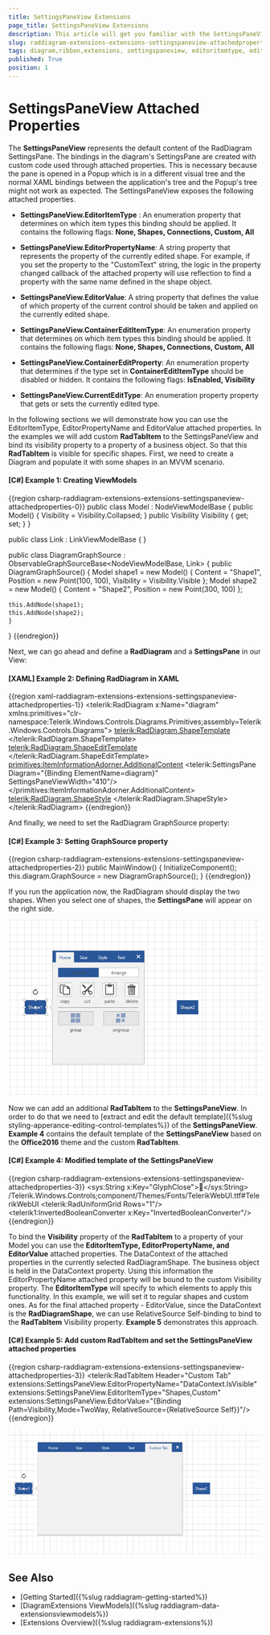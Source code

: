 ```yaml
---
title: SettingsPaneView Extensions
page_title: SettingsPaneView Extensions
description: This article will get you familiar with the SettingsPaneView attached properties.
slug: raddiagram-extensions-extensions-settingspaneview-attachedproperties
tags: diagram,ribbon,extensions, settingspaneview, editoritemtype, editorpropertyname, editorvalue, containeredititemtype, currentedittype
published: True
position: 1
---
```


# SettingsPaneView Attached Properties

The __SettingsPaneView__ represents the default content of the RadDiagram SettingsPane. The bindings in the diagram's SettingsPane are created with custom code used through attached properties. This is necessary because the pane is opened in a Popup which is in a different visual tree and the normal XAML bindings between the application's tree and the Popup's tree might not work as expected. The SettingsPaneView exposes the following attached properties.

* __SettingsPaneView.EditorItemType__ : An enumeration property that determines on which item types this binding should be applied. It contains the following flags: __None, Shapes, Connections, Custom, All__

* __SettingsPaneView.EditorPropertyName__: A string property that represents the property of the currently edited shape. For example, if you set the property to the "CustomText" string, the logic in the property changed callback of the attached property will use reflection to find a property with the same name defined in the shape object.

* __SettingsPaneView.EditorValue__:  A string property that defines the value of which property of the current control should be taken and applied on the currently edited shape.

* __SettingsPaneView.ContainerEditItemType__: An enumeration property that determines on which item types this binding should be applied. It contains the following flags: __None, Shapes, Connections, Custom, All__

* __SettingsPaneView.ContainerEditProperty__: An enumeration property that determines if the type set in __ContainerEditItemType__ should be disabled or hidden. It contains the following flags: __IsEnabled, Visibility__

* __SettingsPaneView.CurrentEditType__: An enumeration property property that gets or sets the currently edited type.

In the following sections we will demonstrate how you can use the EditorItemType, EditorPropertyName and EditorValue attached properties. In the examples we will add custom __RadTabItem__ to the SettingsPaneView and bind its visibility property to a property of a business object. So that this __RadTabItem__ is visible for specific shapes. First, we need to create a Diagram and populate it with some shapes in an MVVM scenario.

#### __[C#] Example 1: Creating ViewModels__
{{region csharp-raddiagram-extensions-extensions-settingspaneview-attachedproperties-0}}
public class Model : NodeViewModelBase
{
    public Model()
    {
	Visibility = Visibility.Collapsed;
    }
    public Visibility Visibility { get; set; }
}

public class Link : LinkViewModelBase<NodeViewModelBase>
{
}

public class DiagramGraphSource : ObservableGraphSourceBase<NodeViewModelBase, Link>
{
    public DiagramGraphSource()
    {
	Model shape1 = new Model() { Content = "Shape1", Position = new Point(100, 100), Visibility = Visibility.Visible };
	Model shape2 = new Model() { Content = "Shape2", Position = new Point(300, 100) };

	this.AddNode(shape1);
	this.AddNode(shape2);
    }
} 
{{endregion}}

Next, we can go ahead and define a __RadDiagram__ and a __SettingsPane__ in our View:

#### __[XAML] Example 2: Defining RadDiagram in XAML__
{{region xaml-raddiagram-extensions-extensions-settingspaneview-attachedproperties-1}}
	<telerik:RadDiagram x:Name="diagram" xmlns:primitives="clr-namespace:Telerik.Windows.Controls.Diagrams.Primitives;assembly=Telerik.Windows.Controls.Diagrams">
		<telerik:RadDiagram.ShapeTemplate>
			<DataTemplate>
				<TextBlock Text="{Binding Content, Mode=TwoWay}" />
			</DataTemplate>
		</telerik:RadDiagram.ShapeTemplate>
		<telerik:RadDiagram.ShapeEditTemplate>
			<DataTemplate>
				<TextBox Text="{Binding Content, Mode=TwoWay}" />
			</DataTemplate>
		</telerik:RadDiagram.ShapeEditTemplate>
		<primitives:ItemInformationAdorner.AdditionalContent>
			<telerik:SettingsPane Diagram="{Binding ElementName=diagram}" SettingsPaneViewWidth="410"/>
		</primitives:ItemInformationAdorner.AdditionalContent>            
		<telerik:RadDiagram.ShapeStyle>
			<Style TargetType="telerik:RadDiagramShape" BasedOn="{StaticResource RadDiagramShapeStyle}">
				<Setter Property="Position" Value="{Binding Position, Mode=TwoWay}" />
			</Style>
		</telerik:RadDiagram.ShapeStyle>
	</telerik:RadDiagram> 
{{endregion}}

And finally, we need to set the RadDiagram GraphSource property:

#### __[C#] Example 3: Setting GraphSource property__
{{region csharp-raddiagram-extensions-extensions-settingspaneview-attachedproperties-2}}
	public MainWindow()
	{
		InitializeComponent();
		this.diagram.GraphSource = new DiagramGraphSource();
	} 
{{endregion}}

If you run the application now, the RadDiagram should display the two shapes. When you select one of shapes, the __SettingsPane__ will appear on the right side. 

![Rad Diagram Settings Pane Overview](images/settingspane-image-one.PNG)

Now we can add an additional __RadTabItem__ to the __SettingsPaneView__. In order to do that we need to [extract and edit the default template]({%slug styling-apperance-editing-control-templates%}) of the __SettingsPaneView__. __Example 4__ contains the default template of the __SettingsPaneView__ based on the __Office2016__ theme and the custom __RadTabItem__.

#### __[C#] Example 4: Modified template of the SettingsPaneView__
{{region csharp-raddiagram-extensions-extensions-settingspaneview-attachedproperties-3}}
	<ResourceDictionary xmlns="http://schemas.microsoft.com/winfx/2006/xaml/presentation"
					xmlns:x="http://schemas.microsoft.com/winfx/2006/xaml"
					xmlns:sys="clr-namespace:System;assembly=mscorlib"
					xmlns:telerik="http://schemas.telerik.com/2008/xaml/presentation"
					xmlns:telerik1="clr-namespace:Telerik.Windows.Controls;assembly=Telerik.Windows.Controls"
					xmlns:primitives="clr-namespace:Telerik.Windows.Controls.Diagrams.Primitives;assembly=Telerik.Windows.Controls.Diagrams"
					xmlns:extensions="clr-namespace:Telerik.Windows.Controls.Diagrams.Extensions;assembly=Telerik.Windows.Controls.Diagrams.Extensions"
					xmlns:local="clr-namespace:SettingsPane_Tool">
		<sys:String x:Key="GlyphClose"></sys:String>
		<FontFamily x:Key="TelerikWebUI">/Telerik.Windows.Controls;component/Themes/Fonts/TelerikWebUI.ttf#TelerikWebUI</FontFamily>
		<ItemsPanelTemplate x:Key="PaneTabControlItemsPanel">
			<telerik:RadUniformGrid Rows="1"/>
		</ItemsPanelTemplate>
		<DropShadowEffect x:Key="DiagramEffect" BlurRadius="3" Opacity="0.1" ShadowDepth="3"/>
		<telerik1:InvertedBooleanConverter x:Key="InvertedBooleanConverter"/>
		<Style TargetType="extensions:SettingsPaneView" BasedOn="{StaticResource SettingsPaneStyle}">
			<Setter Property="Background" Value="{telerik1:Office2016Resource ResourceKey=PrimaryBrush}"/>
			<Setter Property="Template">
				<Setter.Value>
					<ControlTemplate TargetType="extensions:SettingsPaneView">
						<Border Background="{TemplateBinding Background}" BorderBrush="{telerik1:Office2016Resource ResourceKey=BasicBrush}" BorderThickness="1">
							<telerik:RadTabControl x:Name="TabControl"
									Effect="{StaticResource DiagramEffect}"
									DropDownDisplayMode="Collapsed"
									FontWeight="Normal"
									BorderBrush="{telerik1:Office2016Resource ResourceKey=BasicBrush}"
									BorderThickness="0"
									ItemsPanel="{StaticResource PaneTabControlItemsPanel}"
									ScrollViewer.HorizontalScrollBarVisibility="Disabled">
								<telerik:RadTabItem Header="{telerik:LocalizableResource Key=SettingsPane_HomeTab}" Padding="0" Margin="4 4 0 0">
									<extensions:SettingsPaneHomeControl/>
								</telerik:RadTabItem>
								<telerik:RadTabItem
										Header="{telerik:LocalizableResource Key=SettingsPane_SizeTab}"
										Padding="0"
										extensions:SettingsPaneView.ContainerEditProperty="IsEnabled"
										extensions:SettingsPaneView.ContainerEditItemType="Shapes"
										Margin="0 4 0 0">
									<extensions:SettingsPaneSizeControl/>
								</telerik:RadTabItem>
								<telerik:RadTabItem Header="{telerik:LocalizableResource Key=SettingsPane_StyleTab}" Padding="0" Margin="0 4 0 0">
									<extensions:SettingsPaneStyleControl x:Name="SettingsPaneStyleControl"/>
								</telerik:RadTabItem>
								<telerik:RadTabItem Header="{telerik:LocalizableResource Key=SettingsPane_TextTab}" Padding="0" Margin="0 4 4 0">
									<extensions:SettingsPaneTextControl/>
								</telerik:RadTabItem>
								<telerik:RadTabItem Header="Custom Tab" 
												   extensions:SettingsPaneView.EditorPropertyName="DataContext.IsVisible"
													extensions:SettingsPaneView.EditorItemType="Shapes,Custom"
													extensions:SettingsPaneView.EditorValue="{Binding Path=Visibility,Mode=TwoWay, RelativeSource={RelativeSource Self}}"
														/>
								<telerik:RadTabControl.AdditionalContent>
									<telerik:RadToggleButton
											FontFamily="{StaticResource TelerikWebUI}"
											Content="{StaticResource GlyphClose}"
											FontSize="16"
											FontWeight="Normal"
											FontStyle="Normal"
											IsChecked="{Binding IsActive, Mode=TwoWay, Converter={StaticResource InvertedBooleanConverter}, RelativeSource={RelativeSource TemplatedParent}}"
											IsBackgroundVisible="False"
											BorderThickness="0"
											Foreground="{telerik1:Office2016Resource ResourceKey=MarkerInvertedBrush}"
											Focusable="False"
											Margin="2 2 4 2"/>
								</telerik:RadTabControl.AdditionalContent>
							</telerik:RadTabControl>
						</Border>
					</ControlTemplate>
				</Setter.Value>
			</Setter>
		</Style>
	</ResourceDictionary> 
{{endregion}}

To bind the __Visibility__ property of the __RadTabItem__ to a property of your Model you can use the __EditorItemType, EditorPropertyName, and EditorValue__ attached properties. The DataContext of the attached properties in the currently selected RadDiagramShape. The business object is held in the DataContext property. Using this information the EditorPropertyName attached property will be bound to the custom Visibility property. The __EditorItemType__ will specify to which elements to apply this functionality. In this example, we will set it to regular shapes and custom ones. As for the final attached property - EditorValue, since the DataContext is the __RadDiagramShape__, we can use RelativeSource Self-binding to bind to the __RadTabItem__ Visibility property. __Example 5__ demonstrates this approach.

#### __[C#] Example 5: Add custom RadTabItem and set the SettingsPaneView attached properties__
{{region csharp-raddiagram-extensions-extensions-settingspaneview-attachedproperties-3}}
	<telerik:RadTabItem Header="Custom Tab"
						extensions:SettingsPaneView.EditorPropertyName="DataContext.IsVisible"
						extensions:SettingsPaneView.EditorItemType="Shapes,Custom"
						extensions:SettingsPaneView.EditorValue="{Binding Path=Visibility,Mode=TwoWay, RelativeSource={RelativeSource Self}}"/>
{{endregion}}

![Rad Diagram Settings Pane Overview](images/settingspane-image-two.PNG)

## See Also

* [Getting Started]({%slug raddiagram-getting-started%})
* [DiagramExtensions ViewModels]({%slug raddiagram-data-extensionsviewmodels%})
* [Extensions Overview]({%slug raddiagram-extensions%})

